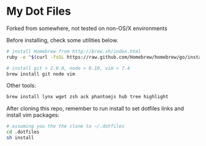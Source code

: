 # My Dot Files

Forked from somewhere, not tested on non-OS/X environments

Before installing, check some utilities below.

```bash
# install Homebrew from http://brew.sh/index.html
ruby -e "$(curl -fsSL https://raw.github.com/Homebrew/homebrew/go/install)"

# install git > 2.0.0, node > 0.10, vim > 7.4
brew install git node vim
```

Other tools:

```bash
brew install lynx wget zsh ack phantomjs hub tree highlight
```

After cloning this repo, remember to run install to set dotfiles links and install vim packages:

```bash
# assuming you the the clone to ~/.dotfiles
cd .dotfiles
sh install
```
